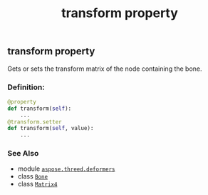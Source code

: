 ﻿---
title: transform property
second_title: Aspose.3D for Python via .NET API References
description: 
type: docs
weight: 130
url: /python-net/aspose.threed.deformers/bone/transform/
is_root: false
---

## transform property


Gets or sets the transform matrix of the node containing the bone.
### Definition:
```python
@property
def transform(self):
    ...
@transform.setter
def transform(self, value):
    ...
```

### See Also
* module [`aspose.threed.deformers`](../../)
* class [`Bone`](/3d/python-net/aspose.threed.deformers/bone)
* class [`Matrix4`](/3d/python-net/aspose.threed.utilities/matrix4)
